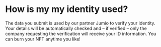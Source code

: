 # How is my my identity used?

The data you submit is used by our partner Jumio to verify your identity. Your details will be automatically checked and – if verified – only the company requesting the verification will receive your ID information. You can burn your NFT anytime you like!
